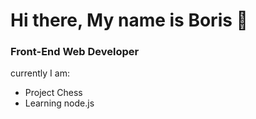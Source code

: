 # Hi there, My name is Boris 👋
### Front-End Web Developer

currently I am:
- Project Chess
- Learning node.js


<!--
**Borisrunfast/Borisrunfast** is a ✨ _special_ ✨ repository because its `README.md` (this file) appears on your GitHub profile.
-->
